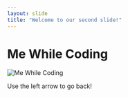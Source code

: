 ```yaml
---
layout: slide
title: "Welcome to our second slide!"
---
```

# Me While Coding
![Me While Coding](https://i.kym-cdn.com/photos/images/newsfeed/001/845/004/3ad)

Use the left arrow to go back!

